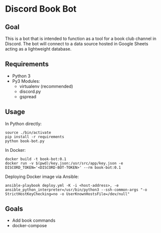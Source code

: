 # Discord Book Bot

## Goal

This is a bot that is intended to function as a tool for a book club channel in Discord. The bot will connect to a data source hosted in Google Sheets acting as a lightweight database. 

## Requirements

- Python 3
- Py3 Modules:
	- virtualenv (recommended)
	- discord.py
	- gspread

## Usage

In Python directly:
```
source ./bin/activate
pip install -r requirements
python book-bot.py
```

In Docker:
```
docker build -t book-bot:0.1
docker run -v $(pwd)/key.json:/usr/src/app/key.json -e DISCORD_TOKEN='<DISCORD-BOT-TOKEN>' --rm book-bot:0.1
```

Deploying Docker image via Ansible:
```
ansible-playbook deploy.yml -K -i <host-address>, -e ansible_python_interpreter=/usr/bin/python3 --ssh-common-args "-o StrictHostKeyChecking=no -o UserKnownHostsFile=/dev/null"
```

## Goals

- Add book commands
- docker-compose
